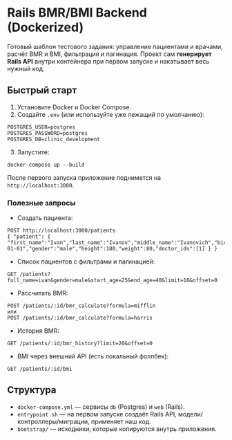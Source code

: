 # Rails BMR/BMI Backend (Dockerized)

Готовый шаблон тестового задания: управление пациентами и врачами, расчёт BMR и BMI, фильтрация и пагинация.
Проект сам **генерирует Rails API** внутри контейнера при первом запуске и накатывает весь нужный код.

## Быстрый старт

1) Установите Docker и Docker Compose.
2) Создайте `.env` (или используйте уже лежащий по умолчанию):
```
POSTGRES_USER=postgres
POSTGRES_PASSWORD=postgres
POSTGRES_DB=clinic_development
```
3) Запустите:
```
docker-compose up --build
```
После первого запуска приложение поднимется на `http://localhost:3000`.

### Полезные запросы

- Создать пациента:
```
POST http://localhost:3000/patients
{ "patient": { "first_name":"Ivan","last_name":"Ivanov","middle_name":"Ivanovich","birthday":"1990-01-01","gender":"male","height":180,"weight":80,"doctor_ids":[1] } }
```

- Список пациентов с фильтрами и пагинацией:
```
GET /patients?full_name=ivan&gender=male&start_age=25&end_age=40&limit=10&offset=0
```

- Рассчитать BMR:
```
POST /patients/:id/bmr_calculate?formula=mifflin
или
POST /patients/:id/bmr_calculate?formula=harris
```

- История BMR:
```
GET /patients/:id/bmr_history?limit=20&offset=0
```

- BMI через внешний API (есть локальный фоллбек):
```
GET /patients/:id/bmi
```

## Структура
- `docker-compose.yml` — сервисы `db` (Postgres) и `web` (Rails).
- `entrypoint.sh` — на первом запуске создаёт Rails API, модели/контроллеры/миграции, применяет наш код.
- `bootstrap/` — исходники, которые копируются внутрь приложения.
